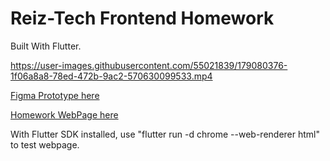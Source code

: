 # Reiz-Tech Frontend Homework
Built With Flutter.

https://user-images.githubusercontent.com/55021839/179080376-1f06a8a8-78ed-472b-9ac2-570630099533.mp4

[Figma Prototype here](https://www.figma.com/proto/hcl3iQ80KAOoYX6Nd6TEn2/ReizTech-Homework-Assignment?page-id=0%3A1&node-id=2%3A35&viewport=-625%2C469%2C0.62&scaling=contain&starting-point-node-id=2%3A35)  

[Homework WebPage here](https://reiz-tech-homework.web.app)

With Flutter SDK installed, use "flutter run -d chrome --web-renderer html" to test webpage.
